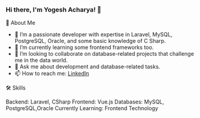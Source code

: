 ### Hi there, I'm Yogesh Acharya! 👋

🚀 About Me

- 🔭 I’m a passionate developer with expertise in Laravel, MySQL, PostgreSQL, Oracle, and some basic knowledge of C Sharp.
- 🌱 I’m currently learning some frontend frameworks too.
- 👯 I’m looking to collaborate on database-related projects that challenge me in the data world.
- 💬 Ask me about development and database-related tasks.
- 📫 How to reach me:
     [LinkedIn](https://www.linkedin.com/in/yogesh-acharya-66a845152/)


🛠 Skills

Backend: Laravel, CSharp
Frontend: Vue.js
Databases: MySQL, PostgreSQL,Oracle
Currently Learning: Frontend Technology
